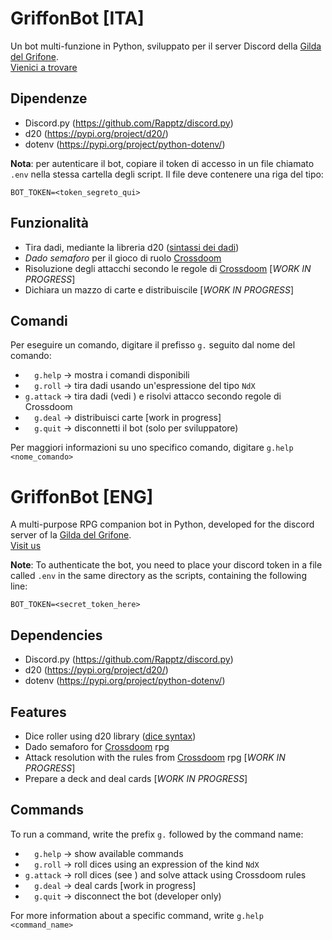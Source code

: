 # GriffonBot [ITA]
Un bot multi-funzione in Python, sviluppato per il server Discord della [Gilda del Grifone](http://www.gildadelgrifonetorino.it/).  
[Vienici a trovare](https://www.facebook.com/LaGildadelGrifone)  

## Dipendenze
- Discord.py (https://github.com/Rapptz/discord.py)
- d20 (https://pypi.org/project/d20/)
- dotenv (https://pypi.org/project/python-dotenv/)

**Nota**: per autenticare il bot, copiare il token di accesso in un file chiamato `.env` nella stessa cartella degli script. Il file deve contenere una riga del tipo:
```
BOT_TOKEN=<token_segreto_qui>
```

## Funzionalità
* Tira dadi, mediante la libreria d20 ([sintassi dei dadi](https://d20.readthedocs.io/en/latest/start.html#dice-syntax))
* _Dado semaforo_ per il gioco di ruolo [Crossdoom](https://www.crossdoom.it/)
* Risoluzione degli attacchi secondo le regole di [Crossdoom](https://www.crossdoom.it/) [_WORK IN PROGRESS_]
* Dichiara un mazzo di carte e distribuiscile [_WORK IN PROGRESS_]

## Comandi
Per eseguire un comando, digitare il prefisso `g.` seguito dal nome del comando:

* `  g.help` -> mostra i comandi disponibili
* `  g.roll` -> tira dadi usando un'espressione del tipo `NdX`
* `g.attack` -> tira dadi (vedi <roll>) e risolvi attacco secondo regole di Crossdoom
* `  g.deal` -> distribuisci carte [work in progress]
* `  g.quit` -> disconnetti il bot (solo per sviluppatore)

Per maggiori informazioni su uno specifico comando, digitare `g.help <nome_comando>`


# GriffonBot [ENG]
A multi-purpose RPG companion bot in Python, developed for the discord server of la [Gilda del Grifone](http://www.gildadelgrifonetorino.it/).  
[Visit us](https://www.facebook.com/LaGildadelGrifone)  

**Note**: To authenticate the bot, you need to place your discord token in a file called `.env` in the same directory as the scripts, containing the following line:
```
BOT_TOKEN=<secret_token_here>
```

## Dependencies
- Discord.py (https://github.com/Rapptz/discord.py)
- d20 (https://pypi.org/project/d20/)
- dotenv (https://pypi.org/project/python-dotenv/)

## Features
* Dice roller using d20 library ([dice syntax](https://d20.readthedocs.io/en/latest/start.html#dice-syntax))
* Dado semaforo for [Crossdoom](https://www.crossdoom.it/) rpg
* Attack resolution with the rules from [Crossdoom](https://www.crossdoom.it/) rpg [_WORK IN PROGRESS_]
* Prepare a deck and deal cards [_WORK IN PROGRESS_]

## Commands
To run a command, write the prefix `g.` followed by the command name:

* `  g.help` -> show available commands
* `  g.roll` -> roll dices using an expression of the kind `NdX`
* `g.attack` -> roll dices (see <roll>) and solve attack using Crossdoom rules
* `  g.deal` -> deal cards [work in progress]
* `  g.quit` -> disconnect the bot (developer only)

For more information about a specific command, write `g.help <command_name>`
